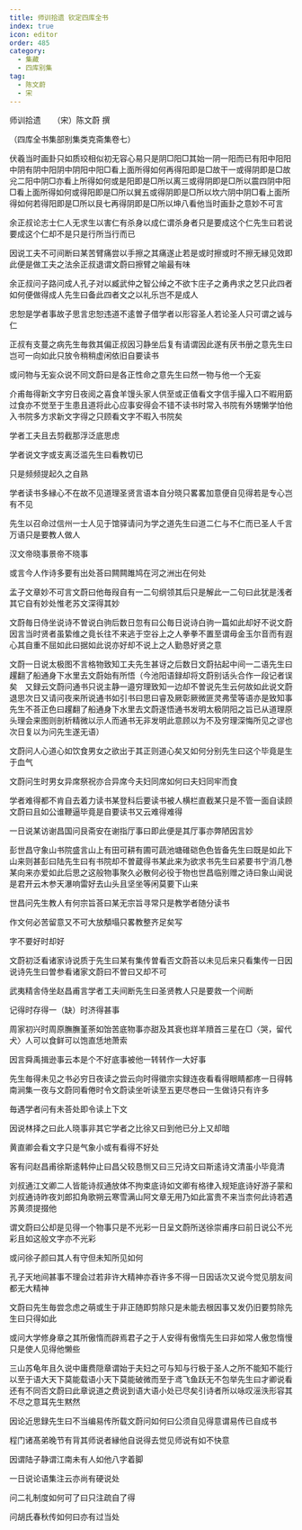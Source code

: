 ```yaml
---
title: 师训拾遗 钦定四库全书
index: true
icon: editor
order: 485
category:
  - 集藏
  - 四库别集
tag:
  - 陈文蔚
  - 宋
---
```


师训拾遗　　（宋）陈文蔚 撰  

（四库全书集部别集类克斋集卷七）  

伏羲当时画卦只如质珓相似初无容心易只是阴□阳□其始一阴一阳而已有阳中阳阳中阴有阴中阳阴中阴阳中阳□看上面所得如何再得阳即是□故干一或得阴即是□故兊二阳中阴□亦看上所得如何或是阳即是□所以离三或得阴即是□所以震四阴中阳□看上面所得如何或得阳即是□所以巽五或得阴即是□所以坎六阴中阴□看上面所得如何若得阳即是□所以艮七再得阴即是□所以坤八看他当时画卦之意妙不可言  

余正叔论志士仁人无求生以害仁有杀身以成仁谓杀身者只是要成这个仁先生曰若说要成这个仁却不是只是行所当行而已  

因说工夫不可间断曰某苦臂痛尝以手擦之其痛遂止若是或时擦或时不擦无縁见效即此便是做工夫之法余正叔退谓文蔚曰擦臂之喻最有味  

余正叔问子路问成人孔子对以臧武仲之智公绰之不欲卞庄子之勇冉求之艺只此四者如何便做得成人先生曰备此四者文之以礼乐岂不是成人  

忠恕是学者事故子思言忠恕违道不逺曽子借学者以形容圣人若论圣人只可谓之诚与仁  

正叔有支蔓之病先生毎救其偏正叔因习静坐后复有请谓因此遂有厌书册之意先生曰岂可一向如此只放令稍稍虚闲依旧自要读书  

或问物与无妄众说不同文蔚曰是各正性命之意先生曰然一物与他一个无妄  

介甫毎得新文字穷日夜阅之喜食羊馒头家人供至或正值看文字信手撮入口不暇用筯过食亦不觉至于生患且道将此心应事安得会不错不读书时常入书院有外甥懒学怕他入书院多方求新文字得之只顾看文字不暇入书院矣  

学者工夫且去剪截那浮泛底思虑  

学者说文字或支离泛滥先生曰看教切已  

只是频频提起久之自熟  

学者读书多縁心不在故不见道理圣贤言语本自分晓只畧畧加意便自见得若是专心岂有不见  

先生以召命过信州一士人见于馆驿请问为学之道先生曰道二仁与不仁而已圣人千言万语只是要教人做人  

汉文帝晓事景帝不晓事  

或言今人作诗多要有出处荅曰闗闗雎鸠在河之洲出在何处  

孟子文章妙不可言文蔚曰他毎叚自有一二句纲领其后只是解此一二句曰此犹是浅者其它自有妙处惟老苏文深得其妙  

文蔚毎日侍坐说诗不曽说白驹后数日忽有曰公毎日说诗白驹一篇如此却好不说文蔚因言当时贤者虽絷维之竟长往不来逃于空谷上之人拳拳不置至谓毋金玉尔音而有遐心其自重不屈如此曰据如此说亦好却不说上之人勤恳好贤之意  

文蔚一日说太极图不言格物致知工夫先生甚讶之后数日文蔚拈起中间一二语先生曰趯翻了船通身下水里去文蔚始有所悟（今池阳语録却将文蔚别话头合作一段记者误矣　又録云文蔚问通书只说主静一邉穷理致知一边却不曽说先生云何故如此说文蔚退思次日又请问夜来所说通书如引书曰思曰睿及厥彰厥微匪灵弗莹等语亦是致知事先生不荅正色曰趯翻了船通身下水里去文蔚遂悟通书发明太极阴阳之旨已从道理原头理会来图则剖析精微以示人而通书无非发明此意顾以为不及穷理深悔所见之谬也次日复以为问先生遂无语）  

文蔚问人心道心如饮食男女之欲出于其正则道心矣又如何分别先生曰这个毕竟是生于血气  

文蔚问生时男女异席祭祝亦合异席今夫妇同席如何曰夫妇同牢而食  

学者难得都不肯自去着力读书某登科后要读书被人横栏直截某只是不管一面自读顾文蔚曰且如公谁鞭逼毕竟是自要读书又云难得难得  

一日说某访谢昌国问艮斋安在谢指厅事曰即此便是其厅事亦弊陋因言妙  

彭世昌守象山书院盛言山上有田可耕有圃可蔬池塘碓硙色色皆备先生曰既是如此下山来则甚彭曰陆先生曰有书院却不曽蔵得书某此来为欲求书先生曰紧要书宁消几巻某向来亦爱如此后思之这般物事聚久必散何必役于物也世昌临别赠之诗曰象山闻说是君开云木参天瀑响雷好去山头且坚坐等闲莫要下山来  

世昌问先生教人有何宗旨荅曰某无宗旨寻常只是教学者随分读书  

作文何必苦留意又不可大放頺塌只畧教整齐足矣写  

字不要好时却好  

文蔚初泛看诸家诗说质于先生曰某有集传曽看否文蔚荅以未见后来只看集传一日因说诗先生曰曽参看诸家文蔚曰不曽曰又却不可  

武夷精舎侍坐赵昌甫言学者工夫间断先生曰圣贤教人只是要救一个间断  

记得时存得一（缺）时济得甚事  

周家初兴时周原膴膴堇荼如饴苦底物事亦甜及其衰也牂羊羵首三星在□〈哭，留代犬〉人可以食鲜可以饱直恁地萧索  

因言舜禹揖逊事云本是个不好底事被他一转转作一大好事  

先生毎得未见之书必穷日夜读之尝云向时得徽宗实録连夜看看得眼睛都疼一日得韩南涧集一夜与文蔚同看倦时令文蔚读坐听读至五更尽巻曰一生做诗只有许多  

毎遇学者问有未荅处即令读上下文  

因说林择之曰此人晓事非其它学者之比徐又曰到他已分上又却暗  

黄直卿会看文字只是气象小或有看得不好处  

客有问赵昌甫徐斯逺韩仲止曰昌父较恳恻又曰三兄诗文曰斯逺诗文清虽小毕竟清  

刘叔通江文卿二人皆能诗叔通放体不拘束底诗如文卿有格律入规矩底诗好游子蒙和刘叔通诗昨夜刘郎扣角歌朔云寒雪满山阿文章无用乃如此富贵不来当柰何此诗若遇苏黄须提掇他  

谓文蔚曰公却是见得一个物事只是不光彩一日呈文蔚所送徐崇甫序曰前日说公不光彩且如这般文字亦不光彩  

或问徐子颜曰其人有守但未知所见如何  

孔子天地间甚事不理会过若非许大精神亦吞许多不得一日因话次又说今觉见朋友间都无大精神  

文蔚曰先生毎尝念虑之萌或生于非正随即剪除只是未能去根因事又发仍旧要剪除先生曰只得如此  

或问大学修身章之其所傲惰而辟焉君子之于人安得有傲惰先生曰非如常人傲忽惰慢只是使人见得他懒些  

三山苏龟年且久说中庸费隠章谓始于夫妇之可与知与行极于圣人之所不能知不能行以至于语大天下莫能载语小天下莫能破微而至于鸢飞鱼跃无不包举先生曰才卿说看还有不同否文蔚曰此章说道之费说到语大语小处已尽矣引诗者所以咏叹滛泆形容其不尽之意耳先生黙然  

因论近思録先生曰不当编易传所载文蔚问如何曰公须自见得意谓易传已自成书  

程门诸髙弟晚节有背其师说者縁他自说得去觉见师说有如不快意  

因谓陆子静谓江南未有人如他八字着脚  

一日说论语集注云亦尚有硬说处  

问二礼制度如何可了曰只注疏自了得  

问胡氏春秋传如何曰亦有过当处  
